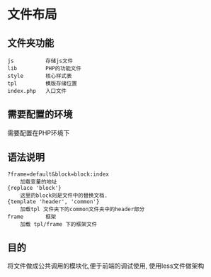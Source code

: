 文件布局
======

文件夹功能
-
	js			存储js文件
	lib			PHP的功能文件
	style		核心样式表
	tpl			模版存储位置
	index.php	入口文件

需要配置的环境
-
需要配置在PHP环境下

语法说明
-
	?frame=default&block=block:index
		加载变量的地址
	{replace 'block'}
		这里的block则是文件中的替换文档.
	{template 'header', 'common'}
		加载tpl 文件夹下的common文件夹中的header部分
	frame		框架
		加载 tpl/frame 下的框架文件

目的
-
将文件做成公共调用的模块化,便于前端的调试使用, 使用less文件做架构
